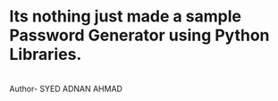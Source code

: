 # Its nothing just made a sample Password Generator using Python Libraries.
<br>
Author- SYED ADNAN AHMAD
